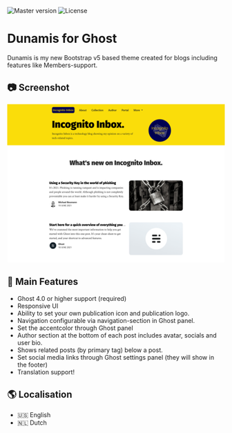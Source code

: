 ![Master version](https://img.shields.io/github/package-json/v/boumannm/dunamis-ghost-theme/master?style=flat-square)
![License](https://img.shields.io/github/license/boumannm/dunamis-ghost-theme?style=flat-square)

# Dunamis for Ghost
Dunamis is my new Bootstrap v5 based theme created for blogs including features like Members-support.

## 📷 Screenshot
![Dunamis main](https://github.com/boumannm/dunamis-ghost-theme/raw/master/assets/screenshot-desktop.png)

## 📃 Main Features
- Ghost 4.0 or higher support (required)
- Responsive UI
- Ability to set your own publication icon and publication logo.
- Navigation configurable via navigation-section in Ghost panel.
- Set the accentcolor through Ghost panel
- Author section at the bottom of each post includes avatar, socials and user bio.
- Shows related posts (by primary tag) below a post.
- Set social media links through Ghost settings panel (they will show in the footer)
- Translation support!

## 🌎 Localisation
- 🇺🇸 English
- 🇳🇱 Dutch